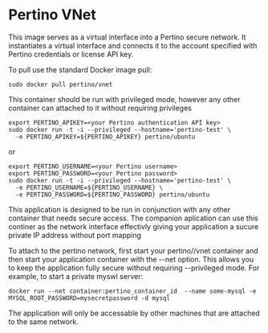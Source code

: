 Pertino VNet
==============

This image serves as a virtual interface into a Pertino secure network.
It instantiates a virtual interface and connects it to the account specified with Pertino credentials or 
license API key.

To pull use the standard Docker image pull:
```
sudo docker pull pertino/vnet
```

This container should be run with privileged mode, however any other container can attached to it without 
requiring privileges
```
export PERTINO_APIKEY=<your Pertino authentication API key>
sudo docker run -t -i --privileged --hostname='pertino-test' \
  -e PERTINO_APIKEY=${PERTINO_APIKEY} pertino/ubuntu
```

or
```
export PERTINO_USERNAME=<your Pertino username>
export PERTINO_PASSWORD=<your Pertino password>
sudo docker run -t -i --privileged --hostname='pertino-test' \
  -e PERTINO_USERNAME=${PERTINO_USERNAME} \
  -e PERTINO_PASSWORD=${PERTINO_PASSWORD} pertino/ubuntu
```


This application is designed to be run in conjunction with any other container that needs secure access.
The companion aplication can use this continer as the network interface effectivly giving your
application a sucure private IP address without port mapping

To attach to the pertino network, first start your pertino//vnet container and then start your application container with the --net option.  This allows you to keep the application fully secure without requiring --privileged mode.
For example, to start a private myswl server:
```
docker run --net container:pertino_container_id  --name some-mysql -e MYSQL_ROOT_PASSWORD=mysecretpassword -d mysql
```

The application will only be accessable by other machines that are attached to the same network.

